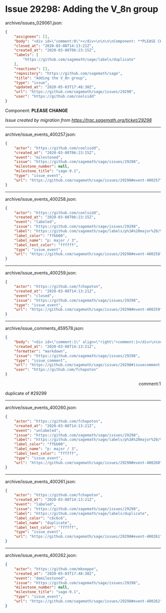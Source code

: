 # Issue 29298: Adding the V_8n group

archive/issues_029061.json:
```json
{
    "assignees": [],
    "body": "<div id=\"comment:0\"></div>\n\n\n\nComponent: **PLEASE CHANGE**\n\n_Issue created by migration from https://trac.sagemath.org/ticket/29298_\n\n",
    "closed_at": "2020-03-08T14:13:21Z",
    "created_at": "2020-03-08T06:23:15Z",
    "labels": [
        "https://github.com/sagemath/sage/labels/duplicate"
    ],
    "reactions": [],
    "repository": "https://github.com/sagemath/sage",
    "title": "Adding the V_8n group",
    "type": "issue",
    "updated_at": "2020-05-03T17:48:30Z",
    "url": "https://github.com/sagemath/sage/issues/29298",
    "user": "https://github.com/coolsidd"
}
```
<div id="comment:0"></div>



Component: **PLEASE CHANGE**

_Issue created by migration from https://trac.sagemath.org/ticket/29298_





---

archive/issue_events_400257.json:
```json
{
    "actor": "https://github.com/coolsidd",
    "created_at": "2020-03-08T06:23:15Z",
    "event": "milestoned",
    "issue": "https://github.com/sagemath/sage/issues/29298",
    "milestone_number": null,
    "milestone_title": "sage-9.1",
    "type": "issue_event",
    "url": "https://github.com/sagemath/sage/issues/29298#event-400257"
}
```



---

archive/issue_events_400258.json:
```json
{
    "actor": "https://github.com/coolsidd",
    "created_at": "2020-03-08T06:23:15Z",
    "event": "labeled",
    "issue": "https://github.com/sagemath/sage/issues/29298",
    "label": "https://github.com/sagemath/sage/labels/p%3A%20major%20/%203",
    "label_color": "ffbb00",
    "label_name": "p: major / 3",
    "label_text_color": "ffffff",
    "type": "issue_event",
    "url": "https://github.com/sagemath/sage/issues/29298#event-400258"
}
```



---

archive/issue_events_400259.json:
```json
{
    "actor": "https://github.com/fchapoton",
    "created_at": "2020-03-08T14:13:21Z",
    "event": "closed",
    "issue": "https://github.com/sagemath/sage/issues/29298",
    "type": "issue_event",
    "url": "https://github.com/sagemath/sage/issues/29298#event-400259"
}
```



---

archive/issue_comments_459578.json:
```json
{
    "body": "<div id=\"comment:1\" align=\"right\">comment:1</div>\n\nduplicate of #29299",
    "created_at": "2020-03-08T14:13:21Z",
    "formatter": "markdown",
    "issue": "https://github.com/sagemath/sage/issues/29298",
    "type": "issue_comment",
    "url": "https://github.com/sagemath/sage/issues/29298#issuecomment-459578",
    "user": "https://github.com/fchapoton"
}
```

<div id="comment:1" align="right">comment:1</div>

duplicate of #29299



---

archive/issue_events_400260.json:
```json
{
    "actor": "https://github.com/fchapoton",
    "created_at": "2020-03-08T14:13:21Z",
    "event": "unlabeled",
    "issue": "https://github.com/sagemath/sage/issues/29298",
    "label": "https://github.com/sagemath/sage/labels/p%3A%20major%20/%203",
    "label_color": "ffbb00",
    "label_name": "p: major / 3",
    "label_text_color": "ffffff",
    "type": "issue_event",
    "url": "https://github.com/sagemath/sage/issues/29298#event-400260"
}
```



---

archive/issue_events_400261.json:
```json
{
    "actor": "https://github.com/fchapoton",
    "created_at": "2020-03-08T14:13:21Z",
    "event": "labeled",
    "issue": "https://github.com/sagemath/sage/issues/29298",
    "label": "https://github.com/sagemath/sage/labels/duplicate",
    "label_color": "c6c6c6",
    "label_name": "duplicate",
    "label_text_color": "ffffff",
    "type": "issue_event",
    "url": "https://github.com/sagemath/sage/issues/29298#event-400261"
}
```



---

archive/issue_events_400262.json:
```json
{
    "actor": "https://github.com/mkoeppe",
    "created_at": "2020-05-03T17:48:30Z",
    "event": "demilestoned",
    "issue": "https://github.com/sagemath/sage/issues/29298",
    "milestone_number": null,
    "milestone_title": "sage-9.1",
    "type": "issue_event",
    "url": "https://github.com/sagemath/sage/issues/29298#event-400262"
}
```

